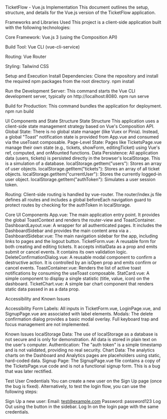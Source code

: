 TicketFlow - Vue.js Implementation
This document outlines the setup, structure, and details for the Vue.js version of the TicketFlow application.

Frameworks and Libraries Used
This project is a client-side application built with the following technologies:

Core Framework: Vue.js 3 (using the Composition API)

Build Tool: Vue CLI (vue-cli-service)

Routing: Vue Router

Styling: Tailwind CSS

Setup and Execution
Install Dependencies: Clone the repository and install the required npm packages from the root directory.
npm install

Run the Development Server: This command starts the Vue CLI development server, typically on http://localhost:8080.
npm run serve 

Build for Production: This command bundles the application for deployment.
npm run build

UI Components and State Structure
State Structure
This application uses a client-side state management strategy based on Vue's Composition API.
Global State: There is no global state manager (like Vuex or Pinia). Instead, a global "Toast" notification state is provided from App.vue and consumed via the useToast composable.
Page-Level State: Pages like TicketsPage.vue manage their own state (e.g., tickets, showForm, editingTicket) using Vue's ref, computed, and onMounted functions.
Data Persistence: All application data (users, tickets) is persisted directly in the browser's localStorage. This is a simulation of a database.
localStorage.getItem("users"): Stores an array of user objects.
localStorage.getItem("tickets"): Stores an array of all ticket objects.
localStorage.getItem("currentUser"): Stores the currently logged-in user object.
localStorage.getItem("authToken"): Simulates a user session token.

Routing: Client-side routing is handled by vue-router. The router/index.js file defines all routes and includes a global beforeEach navigation guard to protect routes by checking for the authToken in localStorage.

Core UI Components
App.vue: The main application entry point. It provides the global ToastContext and renders the router-view and ToastContainer.
DashboardLayout.vue: A wrapper for all authenticated pages. It includes the DashboardSidebar and provides the main content area via a <slot />.
DashboardSidebar.vue: The main navigation sidebar for the app, including links to pages and the logout button.
TicketForm.vue: A reusable form for both creating and editing tickets. It accepts initialData as a prop and emits submit or cancel events. It contains its own validation logic.
DeleteConfirmationDialog.vue: A reusable modal component to confirm a destructive action. It is controlled by an isOpen prop and emits confirm or cancel events.
ToastContainer.vue: Renders the list of active toast notifications by consuming the useToast composable.
StatCard.vue: A simple component to display a single statistic (title, value, icon) on the dashboard.
TicketChart.vue: A simple bar chart component that renders static data passed in as a data prop.

Accessibility and Known Issues

Accessibility
Form Labels: All inputs in TicketForm.vue, LoginPage.vue, and SignupPage.vue are associated with label elements.
Modals: The delete confirmation dialog provides a basic modal overlay. Full keyboard trap and focus management are not implemented.

Known Issues
localStorage Data: The use of localStorage as a database is not secure and is only for demonstration. All data is stored in plain text on the user's computer.
Authentication: The "auth token" is a simple timestamp and is not validated, providing no real security.
Chart Data: The analytics charts on the Dashboard and Analytics pages are placeholders using static, hard-coded data.
Signup Page: The SignupPage.vue file contains a copy of the TicketsPage.vue code and is not a functional signup form. This is a bug that was later rectified.

Test User Credentials
You can create a new user on the Sign Up page (once the bug is fixed). Alternatively, to test the login flow, you can use the following steps:

Sign Up a new user:
Email: test@example.com
Password: password123
Log Out using the button in the sidebar.
Log In on the login page with the same credentials.
